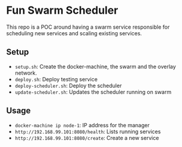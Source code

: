 # Fun Swarm Scheduler

This repo is a POC around having a swarm service responsible for scheduling new services and scaling existing services.


## Setup

 * `setup.sh`: Create the docker-machine, the swarm and the overlay network.
 * `deploy.sh`: Deploy testing service
 * `deploy-scheduler.sh`: Deploy the scheduler
 * `update-scheduler.sh`: Updates the scheduler running on swarm

## Usage

 * `docker-machine ip node-1`: IP address for the manager
 * `http://192.168.99.101:8080/health`: Lists running services
 * `http://192.168.99.101:8080/create`: Create a new service


